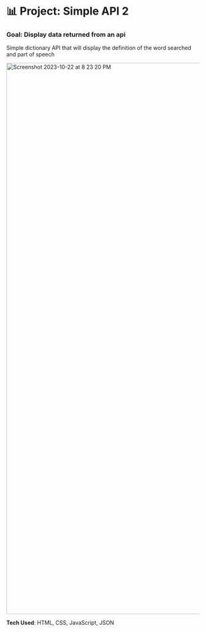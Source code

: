# 📊 Project: Simple API 2

### Goal: Display data returned from an api

Simple dictionary API that will display the definition of the word searched and part of speech

<img width="1437" alt="Screenshot 2023-10-22 at 8 23 20 PM" src="https://github.com/briannawillis195/simple-api2-bootcamp/assets/143905399/949d05fe-9a00-4519-9bb3-9b8063b6836d">

<b>Tech Used</b>: HTML, CSS, JavaScript, JSON
